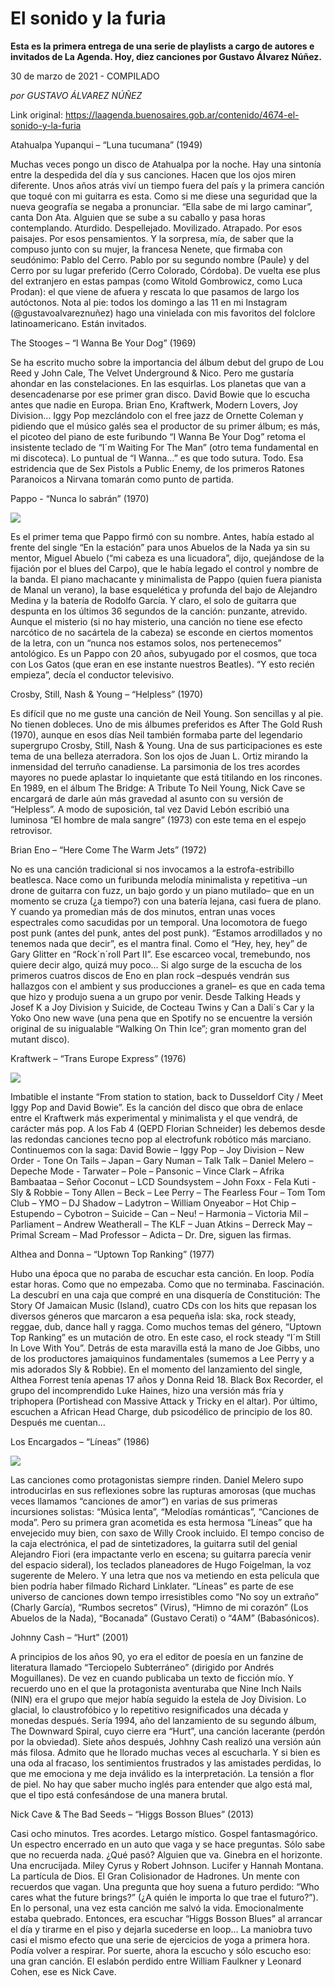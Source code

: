# El sonido y la furia

**Esta es la primera entrega de una serie de playlists a cargo de autores e invitados de La Agenda. Hoy, diez canciones por Gustavo Álvarez Núñez.**

30 de marzo de 2021 - COMPILADO

_por GUSTAVO ÁLVAREZ NÚÑEZ_

Link original: https://laagenda.buenosaires.gob.ar/contenido/4674-el-sonido-y-la-furia



Atahualpa Yupanqui – “Luna tucumana” (1949)




Muchas veces pongo un disco de Atahualpa por la noche. Hay una sintonía entre la despedida del día y sus canciones. Hacen que los ojos miren diferente. Unos años atrás viví un tiempo fuera del país y la primera canción que toqué con mi guitarra es esta. Como si me diese una seguridad que la nueva geografía se negaba a pronunciar. “Ella sabe de mi largo caminar”, canta Don Ata. Alguien que se sube a su caballo y pasa horas contemplando. Aturdido. Despellejado. Movilizado. Atrapado. Por esos paisajes. Por esos pensamientos. Y la sorpresa, mía, de saber que la compuso junto con su mujer, la francesa Nenete, que firmaba con seudónimo: Pablo del Cerro. Pablo por su segundo nombre (Paule) y del Cerro por su lugar preferido (Cerro Colorado, Córdoba). De vuelta ese plus del extranjero en estas pampas (como Witold Gombrowicz, como Luca Prodan): el que viene de afuera y rescata lo que pasamos de largo los autóctonos. Nota al pie: todos los domingo a las 11 en mi Instagram (@gustavoalvareznuñez) hago una vinielada con mis favoritos del folclore latinoamericano. Están invitados.




The Stooges – “I Wanna Be Your Dog” (1969)




Se ha escrito mucho sobre la importancia del álbum debut del grupo de Lou Reed y John Cale, The Velvet Underground & Nico. Pero me gustaría ahondar en las constelaciones. En las esquirlas. Los planetas que van a desencadenarse por ese primer gran disco. David Bowie que lo escucha antes que nadie en Europa. Brian Eno, Kraftwerk, Modern Lovers, Joy Division… Iggy Pop mezclándolo con el free jazz de Ornette Coleman y pidiendo que el músico galés sea el productor de su primer álbum; es más, el picoteo del piano de este furibundo “I Wanna Be Your Dog” retoma el insistente teclado de “I´m Waiting For The Man” (otro tema fundamental en mi discoteca). Lo puntual de “I Wanna…” es que todo sutura. Todo. Esa estridencia que de Sex Pistols a Public Enemy, de los primeros Ratones Paranoicos a Nirvana tomarán como punto de partida.




Pappo - “Nunca lo sabrán” (1970)




![](https://cdn.flowlikemusic.com/files/images/44017/45096247-95bd-4d16-94e3-d34c643e4371.jpg)




Es el primer tema que Pappo firmó con su nombre. Antes, había estado al frente del single “En la estación” para unos Abuelos de la Nada ya sin su mentor, Miguel Abuelo (“mi cabeza es una licuadora”, dijo, quejándose de la fijación por el blues del Carpo), que le había legado el control y nombre de la banda. El piano machacante y minimalista de Pappo (quien fuera pianista de Manal un verano), la base esquelética y profunda del bajo de Alejandro Medina y la batería de Rodolfo García. Y claro, el solo de guitarra que despunta en los últimos 36 segundos de la canción: punzante, atrevido. Aunque el misterio (si no hay misterio, una canción no tiene ese efecto narcótico de no sacártela de la cabeza) se esconde en ciertos momentos de la letra, con un “nunca nos estamos solos, nos pertenecemos” antológico. Es un Pappo con 20 años, subyugado por el cosmos, que toca con Los Gatos (que eran en ese instante nuestros Beatles). “Y esto recién empieza”, decía el conductor televisivo.




Crosby, Still, Nash & Young – “Helpless” (1970)




Es difícil que no me guste una canción de Neil Young. Son sencillas y al pie. No tienen dobleces. Uno de mis álbumes preferidos es After The Gold Rush (1970), aunque en esos días Neil también formaba parte del legendario supergrupo Crosby, Still, Nash & Young. Una de sus participaciones es este tema de una belleza aterradora. Son los ojos de Juan L. Ortiz mirando la inmensidad del terruño canadiense. La parsimonia de los tres acordes mayores no puede aplastar lo inquietante que está titilando en los rincones. En 1989, en el álbum The Bridge: A Tribute To Neil Young, Nick Cave se encargará de darle aún más gravedad al asunto con su versión de “Helpless”. A modo de suposición, tal vez David Lebón escribió una luminosa “El hombre de mala sangre” (1973) con este tema en el espejo retrovisor.




Brian Eno – “Here Come The Warm Jets” (1972)




No es una canción tradicional si nos invocamos a la estrofa-estribillo beatlesca. Nace como un furibunda melodía minimalista y repetitiva –un drone de guitarra con fuzz, un bajo gordo y un piano mutilado– que en un momento se cruza (¿a tiempo?) con una batería lejana, casi fuera de plano. Y cuando ya promedian más de dos minutos, entran unas voces espectrales como sacudidas por un temporal. Una locomotora de fuego post punk (antes del punk, antes del post punk). “Estamos arrodillados y no tenemos nada que decir”, es el mantra final. Como el “Hey, hey, hey” de Gary Glitter en “Rock´n´roll Part II”. Ese escarceo vocal, tremebundo, nos quiere decir algo, quizá muy poco… Si algo surge de la escucha de los primeros cuatros discos de Eno en plan rock –después vendrán sus hallazgos con el ambient y sus producciones a granel– es que en cada tema que hizo y produjo suena a un grupo por venir. Desde Talking Heads y Josef K a Joy Division y Suicide, de Cocteau Twins y Can a Dali´s Car y la Yoko Ono new wave (una pena que en Spotify no se encuentre la versión original de su inigualable “Walking On Thin Ice”; gran momento gran del mutant disco).




Kraftwerk – “Trans Europe Express” (1976)




![](https://cdn.flowlikemusic.com/files/images/44018/cdc4701b-1812-4670-9d48-4551f0fce9cc.jpg)




Imbatible el instante “From station to station, back to Dusseldorf City / Meet Iggy Pop and David Bowie”. Es la canción del disco que obra de enlace entre el Kraftwerk más experimental y minimalista y el que vendrá, de carácter más pop. A los Fab 4 (QEPD Florian Schneider) les debemos desde las redondas canciones tecno pop al electrofunk robótico más marciano. Continuemos con la saga: David Bowie – Iggy Pop – Joy Division – New Order - Tone On Tails – Japan – Gary Numan – Talk Talk – Daniel Melero – Depeche Mode - Tarwater – Pole – Pansonic – Vince Clark – Afrika Bambaataa – Señor Coconut – LCD Soundsystem – John Foxx - Fela Kuti - Sly & Robbie – Tony Allen – Beck – Lee Perry – The Fearless Four – Tom Tom Club – YMO – DJ Shadow – Ladytron – William Onyeabor – Hot Chip – Estupendo – Cybotron – Suicide – Can – Neu! – Harmonia – Victoria Mil – Parliament – Andrew Weatherall – The KLF – Juan Atkins – Derreck May – Primal Scream – Mad Professor – Adicta – Dr. Dre, siguen las firmas.




Althea and Donna – “Uptown Top Ranking” (1977)




Hubo una época que no paraba de escuchar esta canción. En loop. Podía estar horas. Como que no empezaba. Como que no terminaba. Fascinación. La descubrí en una caja que compré en una disquería de Constitución: The Story Of Jamaican Music (Island), cuatro CDs con los hits que repasan los diversos géneros que marcaron a esa pequeña isla: ska, rock steady, reggae, dub, dance hall y ragga. Como muchos temas del género, “Uptown Top Ranking” es un mutación de otro. En este caso, el rock steady “I´m Still In Love With You”. Detrás de esta maravilla está la mano de Joe Gibbs, uno de los productores jamaiquinos fundamentales (sumemos a Lee Perry y a mis adorados Sly & Robbie). En el momento del lanzamiento del single, Althea Forrest tenía apenas 17 años y Donna Reid 18. Black Box Recorder, el grupo del incomprendido Luke Haines, hizo una versión más fría y triphopera (Portishead con Massive Attack y Tricky en el altar). Por último, escuchen a African Head Charge, dub psicodélico de principio de los 80. Después me cuentan…




Los Encargados – “Líneas” (1986)




![](https://cdn.flowlikemusic.com/files/images/44019/210af572-fcec-442a-a9b8-3daf039ee221.jpg)




Las canciones como protagonistas siempre rinden. Daniel Melero supo introducirlas en sus reflexiones sobre las rupturas amorosas (que muchas veces llamamos “canciones de amor”) en varias de sus primeras incursiones solistas: “Música lenta”, “Melodías románticas”, “Canciones de moda”. Pero su primera gran acometida es esta hermosa “Líneas” que ha envejecido muy bien, con saxo de Willy Crook incluido. El tempo conciso de la caja electrónica, el pad de sintetizadores, la guitarra sutil del genial Alejandro Fiori (era impactante verlo en escena; su guitarra parecía venir del espacio sideral), los teclados planeadores de Hugo Foigelman, la voz sugerente de Melero. Y una letra que nos va metiendo en esta película que bien podría haber filmado Richard Linklater. “Líneas” es parte de ese universo de canciones down tempo irresistibles como “No soy un extraño” (Charly García), “Rumbos secretos” (Virus), “Himno de mi corazón” (Los Abuelos de la Nada), “Bocanada” (Gustavo Cerati) o “4AM” (Babasónicos).




Johnny Cash – “Hurt” (2001)




A principios de los años 90, yo era el editor de poesía en un fanzine de literatura llamado “Terciopelo Subterráneo” (dirigido por Andrés Moguillanes). De vez en cuando publicaba un texto de ficción mío. Y recuerdo uno en el que la protagonista aventuraba que Nine Inch Nails (NIN) era el grupo que mejor había seguido la estela de Joy Division. Lo glacial, lo claustrofóbico y lo repetitivo resignificados una década y monedas después. Sería 1994, año del lanzamiento de su segundo álbum, The Downward Spiral, cuyo cierre era “Hurt”, una canción lacerante (perdón por la obviedad). Siete años después, Johhny Cash realizó una versión aún más filosa. Admito que he llorado muchas veces al escucharla. Y si bien es una oda al fracaso, los sentimientos frustrados y las amistades perdidas, lo que me emociona y me deja inválido es la interpretación. La tensión a flor de piel. No hay que saber mucho inglés para entender que algo está mal, que el tipo está confesándose de una manera brutal.




Nick Cave & The Bad Seeds – “Higgs Bosson Blues” (2013)




Casi ocho minutos. Tres acordes. Letargo místico. Gospel fantasmagórico. Un espectro encerrado en un auto que vaga y se hace preguntas. Sólo sabe que no recuerda nada. ¿Qué pasó? Alguien que va. Ginebra en el horizonte. Una encrucijada. Miley Cyrus y Robert Johnson. Lucifer y Hannah Montana. La partícula de Dios. El Gran Colisionador de Hadrones. Un mente con recuerdos que vagan. Una pregunta que hoy suena a futuro perdido: “Who cares what the future brings?” (¿A quién le importa lo que trae el futuro?”). En lo personal, una vez esta canción me salvó la vida. Emocionalmente estaba quebrado. Entonces, era escuchar “Higgs Bosson Blues” al arrancar el día y tirarme en el piso y dejarla sucederse en loop… La maniobra tuvo casi el mismo efecto que una serie de ejercicios de yoga a primera hora. Podía volver a respirar. Por suerte, ahora la escucho y sólo escucho eso: una gran canción. El eslabón perdido entre William Faulkner y Leonard Cohen, ese es Nick Cave.



